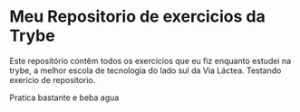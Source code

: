 # Meu Repositorio de exercicios da Trybe

Este repositório contêm todos os exercicios que eu fiz enquanto estudei na trybe, a melhor escola de tecnologia do lado sul da Via Láctea.
Testando exericio de repositorio.

Pratica bastante e beba agua 
